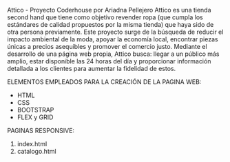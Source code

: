 Attico - Proyecto Coderhouse por Ariadna Pellejero
Attico es una tienda second hand que tiene como objetivo revender ropa (que cumpla los estándares de calidad propuestos por la misma tienda) que haya sido de otra persona previamente. 
Este proyecto surge de la búsqueda de reducir el impacto ambiental de la moda, apoyar la economía local, encontrar piezas únicas a precios asequibles y promover el comercio justo.
Mediante el desarrollo de una página web propia, Attico busca:  llegar a un público más amplio, estar disponible las 24 horas del día y proporcionar información detallada a los clientes para aumentar la fidelidad de estos.


ELEMENTOS EMPLEADOS PARA LA CREACIÓN DE LA PAGINA WEB:
- HTML
- CSS
- BOOTSTRAP
- FLEX y GRID

PAGINAS RESPONSIVE:
1. index.html
2. catalogo.html
